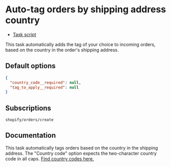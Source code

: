 # Auto-tag orders by shipping address country

* [Task script](./script.liquid)

This task automatically adds the tag of your choice to incoming orders, based on the country in the order's shipping address.

## Default options

```json
{
  "country_code__required": null,
  "tag_to_apply__required": null
}
```

## Subscriptions

```liquid
shopify/orders/create
```

## Documentation

This task automatically tags orders based on the country in the shipping address. The "Country code" option expects the two-character country code in all caps. [Find country codes here.](https://help.shopify.com/en/api/storefront-api/reference/enum/countrycode)